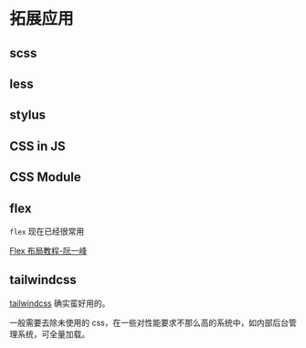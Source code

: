 # 拓展应用

## scss

## less

## stylus

## CSS in JS

## CSS Module

## flex

`flex` 现在已经很常用

[Flex 布局教程-阮一峰](https://www.ruanyifeng.com/blog/2015/07/flex-grammar.html)

## tailwindcss

[tailwindcss](https://tailwindcss.com/docs/installation) 确实蛮好用的。

一般需要去除未使用的 css，在一些对性能要求不那么高的系统中，如内部后台管理系统，可全量加载。
